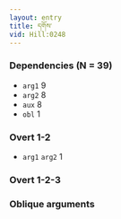 ```yaml
---
layout: entry
title: དགོས་
vid: Hill:0248
---
```

### Dependencies (N = 39)
* `arg1` 9
* `arg2` 8
* `aux` 8
* `obl` 1


### Overt 1-2
* `arg1` `arg2` 1


### Overt 1-2-3


### Oblique arguments
